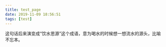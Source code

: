 ```yaml
---
title: test_page
date: 2019-11-09 18:56:51
tags: [test]
---
```

这句话后来演变成“饮水思源”这个成语，意为喝水的时候想一想流水的源头，比喻不忘本。
